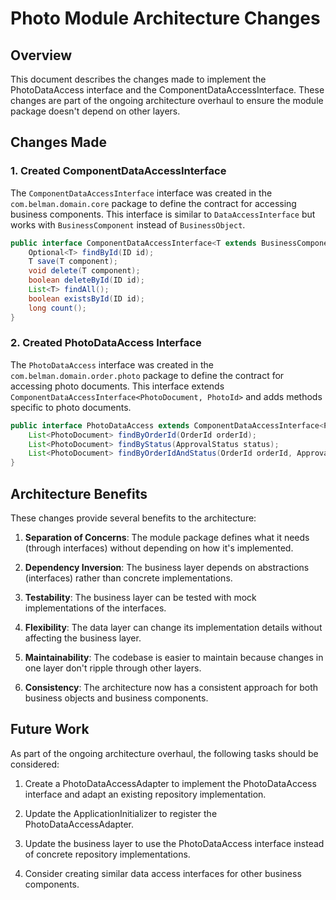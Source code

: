 # Photo Module Architecture Changes

## Overview

This document describes the changes made to implement the PhotoDataAccess interface and the ComponentDataAccessInterface. These changes are part of the ongoing architecture overhaul to ensure the module package doesn't depend on other layers.

## Changes Made

### 1. Created ComponentDataAccessInterface

The `ComponentDataAccessInterface` interface was created in the `com.belman.domain.core` package to define the contract for accessing business components. This interface is similar to `DataAccessInterface` but works with `BusinessComponent` instead of `BusinessObject`.

```java
public interface ComponentDataAccessInterface<T extends BusinessComponent<ID>, ID> {
    Optional<T> findById(ID id);
    T save(T component);
    void delete(T component);
    boolean deleteById(ID id);
    List<T> findAll();
    boolean existsById(ID id);
    long count();
}
```

### 2. Created PhotoDataAccess Interface

The `PhotoDataAccess` interface was created in the `com.belman.domain.order.photo` package to define the contract for accessing photo documents. This interface extends `ComponentDataAccessInterface<PhotoDocument, PhotoId>` and adds methods specific to photo documents.

```java
public interface PhotoDataAccess extends ComponentDataAccessInterface<PhotoDocument, PhotoId> {
    List<PhotoDocument> findByOrderId(OrderId orderId);
    List<PhotoDocument> findByStatus(ApprovalStatus status);
    List<PhotoDocument> findByOrderIdAndStatus(OrderId orderId, ApprovalStatus status);
}
```

## Architecture Benefits

These changes provide several benefits to the architecture:

1. **Separation of Concerns**: The module package defines what it needs (through interfaces) without depending on how it's implemented.

2. **Dependency Inversion**: The business layer depends on abstractions (interfaces) rather than concrete implementations.

3. **Testability**: The business layer can be tested with mock implementations of the interfaces.

4. **Flexibility**: The data layer can change its implementation details without affecting the business layer.

5. **Maintainability**: The codebase is easier to maintain because changes in one layer don't ripple through other layers.

6. **Consistency**: The architecture now has a consistent approach for both business objects and business components.

## Future Work

As part of the ongoing architecture overhaul, the following tasks should be considered:

1. Create a PhotoDataAccessAdapter to implement the PhotoDataAccess interface and adapt an existing repository implementation.

2. Update the ApplicationInitializer to register the PhotoDataAccessAdapter.

3. Update the business layer to use the PhotoDataAccess interface instead of concrete repository implementations.

4. Consider creating similar data access interfaces for other business components.